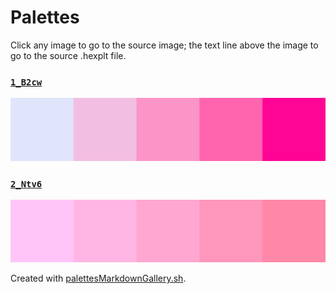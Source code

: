 # Palettes

Click any image to go to the source image; the text line above the image to go to the source .hexplt file.

### [`1_B2cw`](1_B2cw.hexplt)

[ ![1_B2cw.png](1_B2cw.png) ](1_B2cw.png)

### [`2_Ntv6`](2_Ntv6.hexplt)

[ ![2_Ntv6.png](2_Ntv6.png) ](2_Ntv6.png)

Created with [palettesMarkdownGallery.sh](https://github.com/earthbound19/_ebDev/blob/master/scripts/imgAndVideo/palettesMarkdownGallery.sh).